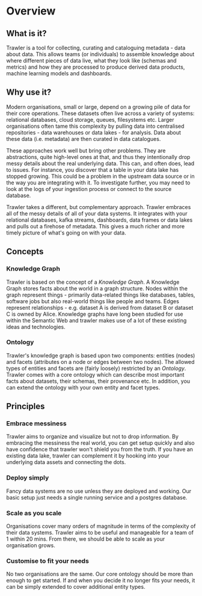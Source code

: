 # Overview
## What is it?
Trawler is a tool for collecting, curating and cataloguing metadata - data about data.  This allows teams (or individuals) to assemble knowledge about where different pieces of data live, what they look like (schemas and metrics) and how they are processed to produce derived data products, machine learning models and dashboards.

## Why use it?
Modern organisations, small or large, depend on a growing pile of data for their core operations. These datasets often live across a variety of systems: relational databases, cloud storage, queues, filesystems etc. Larger organisations often tame this complexity by pulling data into centralised repositories - data warehouses or data lakes - for analysis. Data about these data (i.e. metadata) are then curated in data catalogues.

These approaches work well but bring other problems. They are abstractions, quite high-level ones at that, and thus they intentionally drop messy details about the real underlying data. This can, and often does, lead to issues. For instance, you discover that a table in your data lake has stopped growing. This could be a problem in the upstream data source or in the way you are integrating with it. To investigate further, you may need to look at the logs of your ingestion process or connect to the source database. 

Trawler takes a different, but complementary approach. Trawler embraces all of the messy details of all of your data systems. It integrates with your relational databases, kafka streams, dashboards, data frames or data lakes and pulls out a firehose of metadata. This gives a much richer and more timely picture of what's going on with your data.

## Concepts
### Knowledge Graph
Trawler is based on the concept of a *Knowledge Graph*. A Knowledge Graph stores facts about the world in a graph structure. Nodes within the graph represent things - primarily data-related things like databases, tables, software jobs but also real-world things like people and teams. Edges represent relationships - e.g. dataset A is derived from dataset B or dataset C is owned by Alice. Knowledge graphs have long been studied for use within the Semantic Web and trawler makes use of a lot of these existing ideas and technologies.

### Ontology
Trawler's knowledge graph is based upon two components: entities (nodes) and facets (attributes on a node or edges between two nodes). The allowed types of entities and facets are (fairly loosely) restricted by an *Ontology*. Trawler comes with a core ontology which can describe most important facts about datasets, their schemas, their provenance etc. In addition, you can extend the ontology with your own entity and facet types.

## Principles
### Embrace messiness
Trawler aims to organize and visualize but not to drop information. By embracing the messiness the real world, you can get setup quickly and also have confidence that trawler won't shield you from the truth. If you have an existing data lake, trawler can complement it by hooking into your underlying data assets and connecting the dots.

### Deploy simply
Fancy data systems are no use unless they are deployed and working. Our basic setup just needs a single running service and a postgres database.

### Scale as you scale
Organisations cover many orders of magnitude in terms of the complexity of their data systems. Trawler aims to be useful and manageable for a team of 1 within 20 mins. From there, we should be able to scale as your organisation grows.

### Customise to fit your needs
No two organisations are the same. Our core ontology should be more than enough to get started. If and when you decide it no longer fits your needs, it can be simply extended to cover additional entity types.